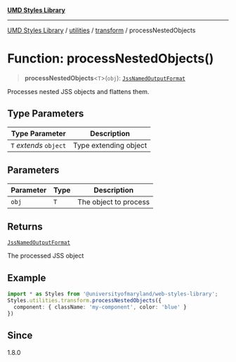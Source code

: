 [**UMD Styles Library**](../../../../README.md)

***

[UMD Styles Library](../../../../README.md) / [utilities](../../../README.md) / [transform](../README.md) / processNestedObjects

# Function: processNestedObjects()

> **processNestedObjects**\<`T`\>(`obj`): [`JssNamedOutputFormat`](../interfaces/JssNamedOutputFormat.md)

Processes nested JSS objects and flattens them.

## Type Parameters

| Type Parameter | Description |
| ------ | ------ |
| `T` *extends* `object` | Type extending object |

## Parameters

| Parameter | Type | Description |
| ------ | ------ | ------ |
| `obj` | `T` | The object to process |

## Returns

[`JssNamedOutputFormat`](../interfaces/JssNamedOutputFormat.md)

The processed JSS object

## Example

```typescript
import * as Styles from '@universityofmaryland/web-styles-library';
Styles.utilities.transform.processNestedObjects({
  component: { className: 'my-component', color: 'blue' }
})
```

## Since

1.8.0
